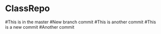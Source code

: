 # ClassRepo
#This is in the master
#New branch commit
#This is another commit
#This is a new commit
#Another commit
